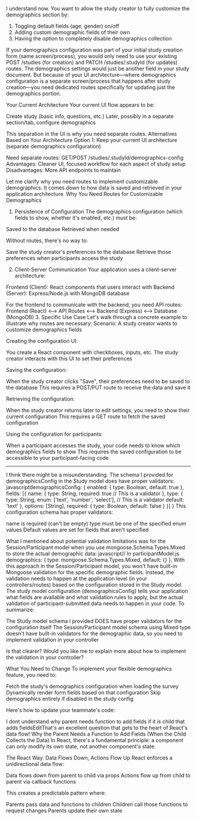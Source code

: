 I understand now. You want to allow the study creator to fully customize the demographics section by:

1. Toggling default fields (age, gender) on/off
2. Adding custom demographic fields of their own
3. Having the option to completely disable demographics collection

If your demographics configuration was part of your initial study creation form (same screen/process), you would only need to use your existing POST /studies (for creation) and PATCH /studies/:studyId (for updates) routes. The demographics settings would just be another field in your study document.
But because of your UI architecture—where demographics configuration is a separate screen/process that happens after study creation—you need dedicated routes specifically for updating just the demographics portion.

Your Current Architecture
Your current UI flow appears to be:

Create study (basic info, questions, etc.)
Later, possibly in a separate section/tab, configure demographics

This separation in the UI is why you need separate routes.
Alternatives Based on Your Architecture
Option 1: Keep your current UI architecture (separate demographics configuration)

Need separate routes: GET/POST /studies/:studyId/demographics-config
Advantages: Cleaner UI, focused workflow for each aspect of study setup
Disadvantages: More API endpoints to maintain

Let me clarify why you need routes to implement customizable demographics. It comes down to how data is saved and retrieved in your application architecture.
Why You Need Routes for Customizable Demographics
1. Persistence of Configuration
The demographics configuration (which fields to show, whether it's enabled, etc.) must be:

Saved to the database
Retrieved when needed

Without routes, there's no way to:

Save the study creator's preferences to the database
Retrieve those preferences when participants access the study

2. Client-Server Communication
Your application uses a client-server architecture:

Frontend (Client): React components that users interact with
Backend (Server): Express/Node.js with MongoDB database

For the frontend to communicate with the backend, you need API routes:
Frontend (React) ⟷ API Routes ⟷ Backend (Express) ⟷ Database (MongoDB)
3. Specific Use Case
Let's walk through a concrete example to illustrate why routes are necessary:
Scenario: A study creator wants to customize demographics fields

Creating the configuration UI:

You create a React component with checkboxes, inputs, etc.
The study creator interacts with this UI to set their preferences


Saving the configuration:

When the study creator clicks "Save", their preferences need to be saved to the database
This requires a POST/PUT route to receive the data and save it


Retrieving the configuration:

When the study creator returns later to edit settings, you need to show their current configuration
This requires a GET route to fetch the saved configuration


Using the configuration for participants:

When a participant accesses the study, your code needs to know which demographics fields to show
This requires the saved configuration to be accessible to your participant-facing code

---------------------------------------
I think there might be a misunderstanding. The schema I provided for demographicsConfig in the Study model does have proper validators:
javascriptdemographicsConfig: {
  enabled: {
    type: Boolean,
    default: true
  },
  fields: [{
    name: {
      type: String,
      required: true  // This is a validator
    },
    type: {
      type: String,
      enum: ['text', 'number', 'select'],  // This is a validator
      default: 'text'
    },
    options: [String],
    required: {
      type: Boolean,
      default: false
    }
  }]
}
This configuration schema has proper validators:

name is required (can't be empty)
type must be one of the specified enum values
Default values are set for fields that aren't specified

What I mentioned about potential validation limitations was for the Session/Participant model when you use mongoose.Schema.Types.Mixed to store the actual demographic data:
javascript// In participantModel.js
demographics: {
  type: mongoose.Schema.Types.Mixed,
  default: {}
},
With this approach in the Session/Participant model, you won't have built-in Mongoose validation for the specific demographic fields. Instead, the validation needs to happen at the application level (in your controllers/routes) based on the configuration stored in the Study model.
The study model configuration (demographicsConfig) tells your application what fields are available and what validation rules to apply, but the actual validation of participant-submitted data needs to happen in your code.
To summarize:

The Study model schema I provided DOES have proper validators for the configuration itself
The Session/Participant model schema using Mixed type doesn't have built-in validators for the demographic data, so you need to implement validation in your controller

Is that clearer? Would you like me to explain more about how to implement the validation in your controller?


What You Need to Change
To implement your flexible demographics feature, you need to:

Fetch the study's demographics configuration when loading the survey
Dynamically render form fields based on that configuration
Skip demographics entirely if disabled in the study config

Here's how to update your teammate's code:


I dont understand why parent needs function to add fields if it is child that adds fieldsEditThat's an excellent question that gets to the heart of React's data flow!
Why the Parent Needs a Function to Add Fields (When the Child Collects the Data)
In React, there's a fundamental principle: a component can only modify its own state, not another component's state.

The React Way: Data Flows Down, Actions Flow Up
React enforces a unidirectional data flow:

Data flows down from parent to child via props
Actions flow up from child to parent via callback functions

This creates a predictable pattern where:

Parents pass data and functions to children
Children call those functions to request changes
Parents update their own state